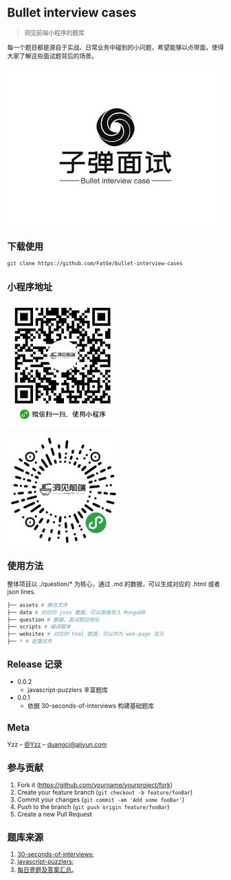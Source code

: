 # Bullet interview cases

> 洞见前端小程序的题库

每一个题目都是源自于实战、日常业务中碰到的小问题，希望能够以点带面，使得大家了解这些面试题背后的场景。

![Logo](https://github.com/FatGe/bullet-interview-cases/blob/master/assets/logo.svg)

## 下载使用

```sh
git clone https://github.com/FatGe/bullet-interview-cases
```

## 小程序地址

![二维码](https://github.com/FatGe/bullet-interview-cases/blob/master/assets/code.jpg)

![小程序码](https://github.com/FatGe/bullet-interview-cases/blob/master/assets/we-code.jpg)

## 使用方法

整体项目以 ./question/* 为核心，通过 .md 的数据，可以生成对应的 .html 或者 json lines.

```sh
├── assets # 静态文件
├── data # 对应的 json 数据，可以直接导入 MongoDB
├── question # 数据、面试题目地址
├── scripts # 编译脚本
├── websites # 对应的 html 数据，可以作为 web-page 显示
├── * # 配置文件
```

## Release 记录

* 0.0.2
    * javascript-puzzlers 丰富题库
* 0.0.1
    * 依据 30-seconds-of-interviews 构建基础题库

## Meta

Yzz – [@Yzz](https://juejin.im/user/5b3ed96c6fb9a04fc34bed91/posts) – duangci@aliyun.com

## 参与贡献

1. Fork it (<https://github.com/yourname/yourproject/fork>)
2. Create your feature branch (`git checkout -b feature/fooBar`)
3. Commit your changes (`git commit -am 'Add some fooBar'`)
4. Push to the branch (`git push origin feature/fooBar`)
5. Create a new Pull Request

## 题库来源

1. [30-seconds-of-interviews](https://github.com/30-seconds/30-seconds-of-interviews);
2. [javascript-puzzlers](http://javascript-puzzlers.herokuapp.com/);
3. [每日壹题及答案汇总](https://muyiy.vip/blog/)。

<!-- Markdown link & img dfn's -->
[npm-image]: https://img.shields.io/npm/v/datadog-metrics.svg?style=flat-square
[npm-url]: https://npmjs.org/package/datadog-metrics
[npm-downloads]: https://img.shields.io/npm/dm/datadog-metrics.svg?style=flat-square
[travis-image]: https://img.shields.io/travis/dbader/node-datadog-metrics/master.svg?style=flat-square
[travis-url]: https://travis-ci.org/dbader/node-datadog-metrics
[wiki]: https://github.com/yourname/yourproject/wiki